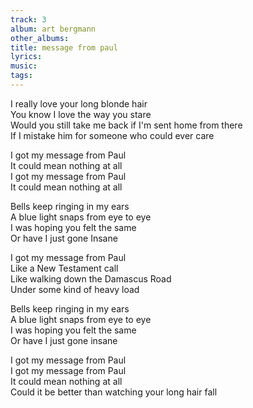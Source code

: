 ```yaml
---
track: 3
album: art bergmann
other_albums:
title: message from paul
lyrics:
music:
tags:
---
```

I really love your long blonde hair  
You know I love the way you stare  
Would you still take me back if I'm sent home from there  
If I mistake him for someone who could ever care  
  
I got my message from Paul  
It could mean nothing at all  
I got my message from Paul  
It could mean nothing at all  
  
Bells keep ringing in my ears  
A blue light snaps from eye to eye  
I was hoping you felt the same  
Or have I just gone Insane  
  
I got my message from Paul  
Like a New Testament call  
Like walking down the Damascus Road  
Under some kind of heavy load  
  
Bells keep ringing in my ears  
A blue light snaps from eye to eye  
I was hoping you felt the same  
Or have I just gone insane  
  
I got my message from Paul  
I got my message from Paul  
It could mean nothing at all  
Could it be better than watching your long hair fall  
